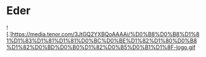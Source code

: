# Eder













![.]https://media.tenor.com/3JtGQ2YXBQoAAAAi/%D0%B8%D0%B8%D1%81%D1%83%D1%81%D1%81%D0%BC%D0%BE%D1%82%D1%80%D0%B8%D1%82%D0%BD%D0%B0%D1%82%D0%B5%D0%B1%D1%8F-logo.gif
